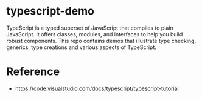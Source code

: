 # typescript-demo

TypeScript is a typed superset of JavaScript that compiles to plain JavaScript. It offers classes, modules, and interfaces to help you build robust components. This repo contains demos that illustrate type checking, generics, type creations and various aspects of TypeScript.

# Reference
* https://code.visualstudio.com/docs/typescript/typescript-tutorial


